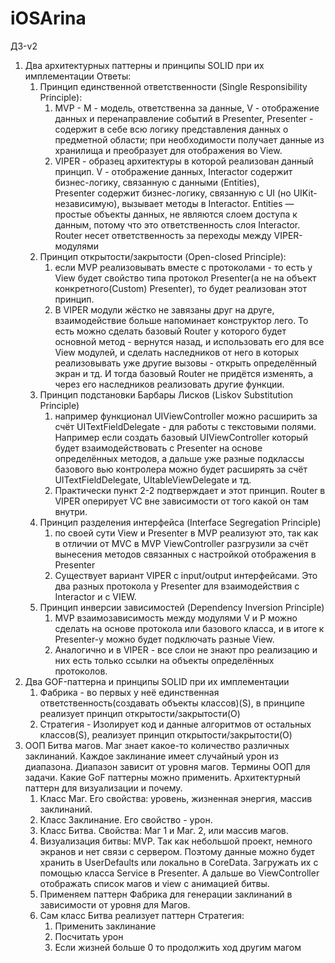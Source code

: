 # iOSArina
ДЗ-v2
1. Два архитектурных паттерны и принципы SOLID при их имплементации Ответы: 
    1. Принцип единственной ответственности (Single Responsibility Principle): 
        1. MVP - M -  модель, ответственна за данные, V - отображение данных и перенаправление событий в Presenter, Presenter - содержит в себе всю логику представления данных о предметной области; при необходимости получает данные из хранилища и преобразует для отображения во View.
        2. VIPER - образец архитектуры в которой реализован данный принцип.  V - отображение данных,  Interactor содержит бизнес-логику, связанную с данными (Entities), Presenter содержит бизнес-логику, связанную c UI (но UIKit-независимую), вызывает методы в Interactor. Entities — простые объекты данных, не являются слоем доступа к данным, потому что это ответственность слоя Interactor. Router несет ответственность за переходы между VIPER-модулями
    2. Принцип открытости/закрытости (Open-closed Principle): 
        1.  если MVP реализовывать вместе с протоколами - то есть у View будет свойство типа протокол Presenter(а не на объект конкретного(Custom) Presenter), то будет реализован этот принцип.
        2. В VIPER модули жёстко не завязаны друг на друге, взаимодействие больше напоминает конструктор лего. То есть можно сделать базовый Router у которого будет основной метод - вернутся назад, и использовать его для все View модулей, и сделать наследников от него в которых реализовывать уже другие вызовы - открыть определённый экран и тд. И тогда базовый Router не придётся изменять, а через его наследников реализовать другие функции.
    3. Принцип подстановки Барбары Лисков (Liskov Substitution Principle) 
        1. например функционал UIViewController можно расширить за счёт UITextFieldDelegate - для работы с текстовыми полями. Например если создать базовый UIViewController который будет взаимодействовать с Presenter на основе определённых методов, а дальше уже разные подклассы базового вью контролера можно будет расширять за счёт UITextFieldDelegate, UItableViewDelegate и тд.
        2. Практически пункт 2-2 подтверждает и этот принцип. Router в VIPER оперирует VC вне зависимости от того какой он там внутри.
    4. Принцип разделения интерфейса (Interface Segregation Principle)
        1. по своей сути View и Presenter в MVP реализуют это, так как в отличии от MVC в MVP ViewController разгрузили за счёт вынесения методов связанных с настройкой отображения в Presenter
        2. Существует вариант VIPER c input/output интерфейсами. Это два разных протокола у Presenter для взаимодействия с Interactor и с VIEW.
    5. Принцип инверсии зависимостей (Dependency Inversion Principle)
        1. MVP взаимозависимость между модулями V и P можно сделать на основе протокола или базового класса,  и в итоге к Presenter-у можно будет подключать разные View.
        2. Аналогично и в VIPER  - все слои не знают про реализацию и них есть только ссылки на объекты определённых протоколов.
2. Два GOF-паттерна и принципы SOLID при их имплементации
    1. Фабрика - во первых у неё единственная ответственность(создавать объекты классов)(S), в принципе реализует принцип открытости/закрытости(O)
    2. Стратегия - Изолирует код и данные алгоритмов от остальных классов(S), реализует принцип открытости/закрытости(O)
3. ООП Битва магов. Маг знает какое-то количество различных заклинаний. Каждое заклинание имеет случайный урон из диапазона. Диапазон зависит от уровня магов. Термины ООП для задачи. Какие GoF паттерны можно применить. Архитектурный паттерн для визуализации и почему.
    1. Класс Маг. Его свойства: уровень, жизненная энергия, массив заклинаний. 
    2. Класс Заклинание. Его свойство - урон. 
    3. Класс Битва. Свойства: Маг 1 и Маг. 2, или массив магов.
    4. Визуализация битвы: MVP. Так как небольшой проект, немного экранов и нет связи с сервером. Поэтому данные можно будет хранить в UserDefaults или локально в CoreData. Загружать их с помощью класса Service в Presenter. А дальше во ViewController отображать список магов и view с анимацией битвы.
    5. Применяем паттерн Фабрика для генерации заклинаний в зависимости от уровня для Магов.
    6. Сам класс Битва реализует паттерн Стратегия:
        1. Применить заклинание
        2. Посчитать урон
        3. Если жизней больше 0 то продолжить ход другим магом
